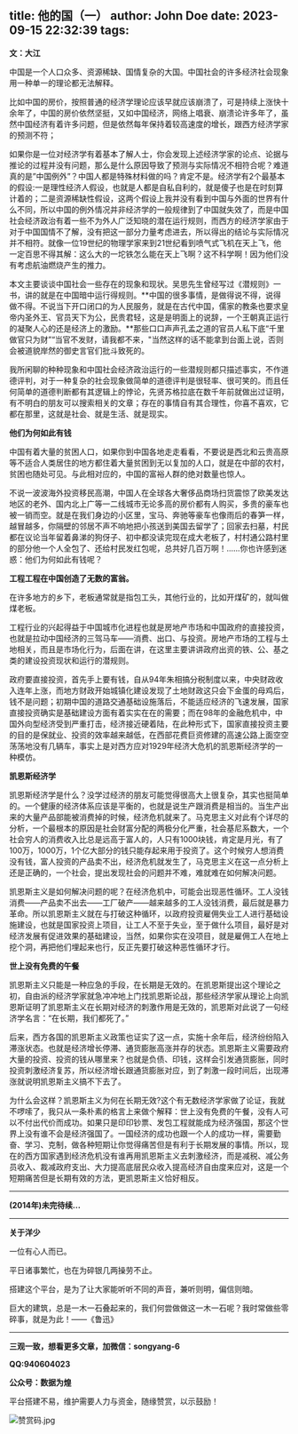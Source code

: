 title: 他的国（一）
author: John Doe
date: 2023-09-15 22:32:39
tags:
---
**文：大江**<!--more-->

中国是一个人口众多、资源稀缺、国情复杂的大国。中国社会的许多经济社会现象用一种单一的理论都无法解释。

比如中国的房价，按照普通的经济学理论应该早就应该崩溃了，可是持续上涨快十余年了，中国的房价依然坚挺，又如中国经济，网络上唱衰、崩溃论许多年了，虽然中国经济有着许多问题，但是依然每年保持着较高速度的增长，跟西方经济学家的预测不符；

如果你是一位对经济学有着基本了解人士，你会发现上述经济学家的论点、论据与推论的过程并没有问题，那么是什么原因导致了预测与实际情况不相符合呢？难道真的是”中国例外”？中国人都是特殊材料做的吗？肯定不是。经济学有2个最基本的假设:一是理性经济人假设，也就是人都是自私自利的，就是傻子也是在时刻算计着的；二是资源稀缺性假设，这两个假设上我并没有看到中国与外面的世界有什么不同，所以中国的例外情况并非经济学的一般规律到了中国就失效了，而是中国社会经济政治有着一些不为外人广泛知晓的潜在运行规则，而西方的经济学家由于对于中国国情不了解，没有把这一部分力量考虑进去，所以得出的结论与实际情况并不相符。就像一位19世纪的物理学家来到21世纪看到喷气式飞机在天上飞，他一定百思不得其解：这么大的一坨铁怎么能在天上飞啊？这不科学啊！因为他们没有考虑航油燃烧产生的推力。

本文主要谈谈中国社会一些存在的现象和现状。吴思先生曾经写过《潜规则》一书，讲的就是在中国暗中运行得规则。**中国的很多事情，是做得说不得，说得做不得。不说当下开口闭口的为人民服务，就是在古代中国，儒家的教条也要求皇帝内圣外王、官员天下为公，民贵君轻，这是是明面上的说辞，一个王朝真正运行的凝聚人心的还是经济上的激励。**那些口口声声孔孟之道的官员人私下底“千里做官只为财”“当官不发财，请我都不来，"当然这样的话不能拿到台面上说，否则会被道貌岸然的御史言官们批斗致死的。

我所闲聊的种种现象和中国社会经济政治运行的一些潜规则都只描述事实，不作道德评判，对于一种复杂的社会现象做简单的道德评判是很轻率、很可笑的。而且任何简单的道德判断都有其逻辑上的悖论，先贤苏格拉底在数千年前就做出过证明，有不明白的朋友可以搜索相关的文章；存在的事情自有其合理性，你喜不喜欢，它都在那里，这就是社会、就是生活、就是现实。

**他们为何如此有钱**

中国有着大量的贫困人口，如果你到中国各地走走看看，不要说是西北和云贵高原等不适合人类居住的地方都住着大量贫困到无以复加的人口，就是在中部的农村，贫困也随处可见。与此相对应的，中国的富裕人群的绝对数量也惊人。

不说一波波海外投资移民高潮，中国人在全球各大奢侈品商场扫货震惊了欧美发达地区的老外、国内北上广等一二线城市无论多高的房价都有人购买，多贵的豪车也被一销而空。就是在我们身边的小区里，宝马、奔驰等豪车也像雨后的春笋一样，越冒越多，你隔壁的邻居不声不响地把小孩送到美国去留学了；回家去扫墓，村民都在议论当年留着鼻涕的狗伢子、初中都没读完现在成大老板了，村村通公路村里的部分他一个人全包了、还给村民发红包呢，总共好几百万啊！……你也许感到迷惑：他们为何如此有钱呢？

**工程工程在中国创造了无数的富翁。**

在许多地方的乡下，老板通常就是指包工头，其他行业的，比如开煤矿的，就叫做煤老板。

工程行业的兴起得益于中国城市化进程也就是房地产市场和中国政府的直接投资，也就是拉动中国经济的三驾马车——消费、出口、与投资。房地产市场的工程与土地相关，而且是市场化行为，后面在讲，在这里主要讲讲政府出资的铁、公、基之类的建设投资现状和运行的潜规则。

政府要直接投资，首先手上要有钱，自从94年朱相搞分税制度以来，中央财政收入连年上涨，而地方财政开始城镇化建设发现了土地财政这只会下金蛋的母鸡后，钱不是问题；初期中国的道路交通基础设施落后，不能适应经济的飞速发展，国家直接投资确实是基础建设方面有着实实在在的需要；而在98年的金融危机中，中国外向型经济受到严重打击，经济接近硬着陆，在此种形式下，国家直接投资主要的目的是保就业、投资的效率越来越低，在西部花费巨资修建的高速公路上面空空荡荡地没有几辆车，事实上是对西方应对1929年经济大危机的凯恩斯经济学的一种模仿。

**凯恩斯经济学**

凯恩斯经济学是什么？没学过经济的朋友可能觉得很高大上很复杂，其实也挺简单的。一个健康的经济体系应该是平衡的，也就是说生产跟消费是相当的。当生产出来的大量产品部能被消费掉的时候，经济危机就来了。马克思主义对此有个详尽的分析，一个最根本的原因是社会财富分配的两极分化严重，社会基尼系数大，一个社会穷人的消费收入比总是远高于富人的，人只有1000块钱，肯定是月光，有了100万，1000万，1个亿大部分的钱只能存起来用于投资了。这个时候穷人想消费没有钱，富人投资的产品卖不出，经济危机就发生了，马克思主义在这一点分析上还是正确的，一个社会，提出发现社会的问题并不难，难就难在如何解决问题。

凯恩斯主义是如何解决问题的呢？在经济危机中，可能会出现恶性循环。工人没钱消费——产品卖不出去——工厂破产——越来越多的工人没钱消费，最后就是暴力革命。所以凯恩斯主义就在与打破这种循环，以政府投资雇佣失业工人进行基础设施建设，也就是国家投资上项目，让工人不至于失业，至于做什么项目，最好是对经济发展有促进效果的基础建设，当然，如果你实在没项目，就是雇佣工人在地上挖个洞，再把他们埋起来也行，反正先要打破这种恶性循环才行。

**世上没有免费的午餐**

凯恩斯主义只能是一种应急的手段，在长期是无效的。在凯恩斯提出这个理论之初，自由派的经济学家就急冲冲地上门找凯恩斯论战，那些经济学家从理论上向凯恩斯证明了凯恩斯主义在长期对经济的刺激作用是无效的，凯恩斯对此说了一句经济学名言：“在长期，我们都死了。”

后来，西方各国的凯恩斯主义政策也证实了这一点，实施十余年后，经济纷纷陷入滞涨状态。也就是经济增长停滞、通货膨胀高涨并存的状态。凯恩斯主义需要政府大量的投资、投资的钱从哪里来？也就是负债、印钱，这样会引发通货膨胀，同时投资刺激经济复苏，所以经济增长跟通货膨胀对应，到了刺激一段时间后，出现滞涨就说明凯恩斯主义搞不下去了。

为什么会这样？凯恩斯主义为何在长期无效?这个有无数经济学家做了论证，我就不啰嗦了，我只从一条朴素的格言上来做个解释：世上没有免费的午餐，没有人可以不付出代价而成功。如果只是印印钞票、发包工程就能成为经济强国，那这个世界上没有谁不会是经济强国了。一国经济的成功也跟一个人的成功一样，需要勤奋、学习、克制，做各种短期让你觉得痛苦但是有利于长期发展的事情。所以，现在的西方国家遇到经济危机没有谁再用凯恩斯主义去刺激经济，而是减税、减公务员收入、裁减政府支出、大力提高底层民众收入提高经济自由度来应对，这是一个短期痛苦但是长期有效的方法，更凯恩斯主义恰好相反。
- - -
**(2014年)未完待续...**
- - -
**关于洋少**

一位有心人而已。

平日诸事繁忙，也在为碎银几两操劳不止。

搭建这个平台，是为了让大家能听听不同的声音，兼听则明，偏信则暗。

巨大的建筑，总是一木一石叠起来的，我们何尝做做这一木一石呢？我时常做些零碎事，就是为此！——《鲁迅》

---

**三观一致，想看更多文章，加微信：songyang-6**

**QQ:940604023**

**公众号：数据为煌** 

平台搭建不易，维护需要人力与资金，随缘赞赏，以示鼓励！

![赞赏码.jpg](/images/zanshang.jpg)